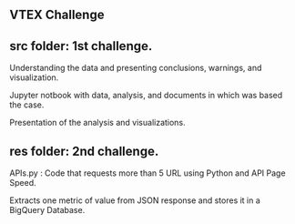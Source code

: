 ## VTEX Challenge 

## src folder: 1st challenge. 

Understanding the data and presenting conclusions, warnings, and visualization.

Jupyter notbook with data, analysis, and documents in which was based the case.

Presentation of the analysis and visualizations. 

## res folder: 2nd challenge.

APIs.py : Code that requests more than 5 URL using Python and API Page Speed. 

Extracts one metric of value from JSON response and stores it in a BigQuery Database.

